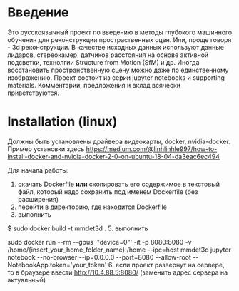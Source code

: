 # Введение
Это русскоязычный проект по введению в методы глубокого машинного обучения для реконструкции простраственных сцен. Или, проще говоря - 3d реконструкции. В качестве исходных данных используют данные лидаров, стереокамер, датчиков расстояния на основе активной подсветки, технолгии Structure from Motion (SfM) и др. Иногда восстановить пространственную сцену можно даже по единственному изображению. 
Проект состоит из серии jupyter notebooks и supporting materials. 
Комментарии, предложения и вклад всячески приветствуются.

# Installation (linux)
Должны быть установлены драйвера видеокарты, docker, nvidia-docker. Пример установки здесь
https://medium.com/@linhlinhle997/how-to-install-docker-and-nvidia-docker-2-0-on-ubuntu-18-04-da3eac6ec494

Для начала работы: 
1. скачать Dockerfile **или** скопировать его содержимое в текстовый файл, который надо сохранить под именем Dockerfile (без расширения)
2. перейти в директорию, где находится Dockerfile
3. выполнить

$ sudo docker build -t mmdet3d .
5. выполнить

sudo docker run --rm --gpus '"device=0"' -it -p 8080:8080 -v /home/{insert_your_home_folder_name}:/home --ipc=host mmdet3d jupyter notebook --no-browser --ip=0.0.0.0 --port=8080 --allow-root --NotebookApp.token='your_token'
6. если проект развернут на сервере, то в браузере ввести http://10.4.88.5:8080/ (заменить адрес сервера на актуальный)
